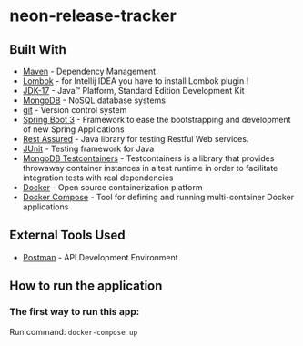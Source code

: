 # neon-release-tracker
## Built With
 - [Maven](https://maven.apache.org/) - Dependency Management
 - [Lombok](https://projectlombok.org/) - for Intellij IDEA you have to install Lombok plugin !
 - [JDK-17](https://www.oracle.com/java/technologies/downloads/#java17) - Java™ Platform, Standard Edition Development Kit
 - [MongoDB](https://www.mongodb.com/) - NoSQL database systems
 - [git](https://git-scm.com/) - Version control system
 - [Spring Boot 3](https://spring.io/projects/spring-boot) - Framework to ease the bootstrapping and development of new Spring Applications
 - [Rest Assured](https://rest-assured.io/) - Java library for testing Restful Web services.
 - [JUnit](https://junit.org/junit5/) - Testing framework for Java
 - [MongoDB Testcontainers](https://java.testcontainers.org/modules/databases/mongodb/) - Testcontainers is a library that provides throwaway container instances in a test runtime in order to facilitate integration tests with real dependencies
 - [Docker](https://www.docker.com/) - Open source containerization platform
 - [Docker Compose](https://docs.docker.com/compose/) - Tool for defining and running multi-container Docker applications

## External Tools Used
 - [Postman](https://www.postman.com/) - API Development Environment

## How to run the application
###  The first way to run this app:
Run command: `docker-compose up`
